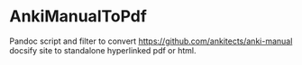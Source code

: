 # AnkiManualToPdf
Pandoc script and filter to convert https://github.com/ankitects/anki-manual docsify site to standalone hyperlinked pdf or html.
